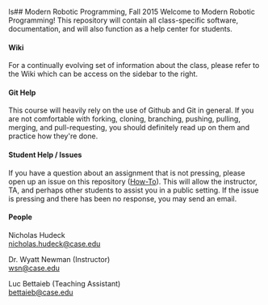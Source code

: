 ls## Modern Robotic Programming, Fall 2015
Welcome to Modern Robotic Programming!  This repository will contain all class-specific software, documentation,
and will also function as a help center for students.

#### Wiki
For a continually evolving set of information about the class, please refer to the Wiki which can be access on the sidebar 
to the right.

#### Git Help
This course will heavily rely on the use of Github and Git in general.  If you are not comfortable with forking, cloning, branching, pushing, pulling, merging, and pull-requesting, you should definitely read up on them and practice how they're done.

#### Student Help / Issues
If you have a question about an assignment that is not pressing, please open up an issue on this repository 
(<a href="https://help.github.com/articles/creating-an-issue/">How-To</a>).  This will allow the instructor, TA, and perhaps
other students to assist you in a public setting.  If the issue is pressing and there has been no response, you may send an email.


#### People

Nicholas Hudeck
<br>nicholas.hudeck@case.edu



Dr. Wyatt Newman (Instructor)
<br>wsn@case.edu

Luc Bettaieb (Teaching Assistant)
<br>bettaieb@case.edu

